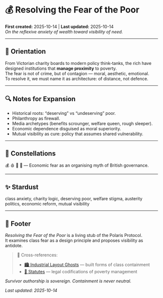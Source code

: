 # 💰 Resolving the Fear of the Poor  
**First created:** 2025-10-14 | **Last updated:** 2025-10-14  
*On the reflexive anxiety of wealth toward visibility of need.*

---

## 🧭 Orientation  

From Victorian charity boards to modern policy think-tanks, the rich have designed institutions that **manage proximity** to poverty.  
The fear is not of crime, but of contagion — moral, aesthetic, emotional.  
To resolve it, we must name it as architecture: of distance, not defence.  

---

## 🔍 Notes for Expansion  

- Historical roots: “deserving” vs “undeserving” poor.  
- Philanthropy as firewall.  
- Media archetypes (benefits scrounger, welfare queen, rough sleeper).  
- Economic dependence disguised as moral superiority.  
- Mutual visibility as cure: policy that assumes shared vulnerability.  

---

## 🌌 Constellations  

💰 🩸 🌹 🔮 — Economic fear as an organising myth of British governance.

---

## ✨ Stardust  

class anxiety, charity logic, deserving poor, welfare stigma, austerity politics, economic reform, mutual visibility

---

## 🏮 Footer  

*Resolving the Fear of the Poor* is a living stub of the Polaris Protocol.  
It examines class fear as a design principle and proposes visibility as antidote.  

> 📡 Cross-references:  
> - [🏙️ Industrial Layout Ghosts](./🏙️_industrial_layout_ghosts.md) — built forms of class containment  
> - [📜 Statutes](../📜_Statutes/) — legal codifications of poverty management  

*Survivor authorship is sovereign. Containment is never neutral.*  

_Last updated: 2025-10-14_
